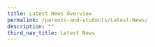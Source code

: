 ```yaml
---
title: Latest News Overview
permalink: /parents-and-students/Latest-News/
description: ""
third_nav_title: Latest News
---
```


